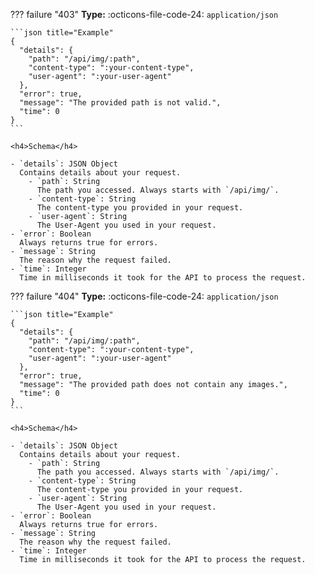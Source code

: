 ??? failure "403"
    **Type:** :octicons-file-code-24: `application/json`
    
    ```json title="Example"
    {
      "details": {
        "path": "/api/img/:path",
        "content-type": ":your-content-type",
        "user-agent": ":your-user-agent"
      },
      "error": true,
      "message": "The provided path is not valid.",
      "time": 0
    }
    ```
    
    <h4>Schema</h4>
    
    - `details`: JSON Object  
      Contains details about your request.
        - `path`: String  
          The path you accessed. Always starts with `/api/img/`.
        - `content-type`: String  
          The content-type you provided in your request.
        - `user-agent`: String  
          The User-Agent you used in your request.
    - `error`: Boolean  
      Always returns true for errors.
    - `message`: String  
      The reason why the request failed.
    - `time`: Integer
      Time in milliseconds it took for the API to process the request.
    
??? failure "404"
    **Type:** :octicons-file-code-24: `application/json`
    
    ```json title="Example"
    {
      "details": {
        "path": "/api/img/:path",
        "content-type": ":your-content-type",
        "user-agent": ":your-user-agent"
      },
      "error": true,
      "message": "The provided path does not contain any images.",
      "time": 0
    }
    ```
    
    <h4>Schema</h4>
    
    - `details`: JSON Object  
      Contains details about your request.
        - `path`: String  
          The path you accessed. Always starts with `/api/img/`.
        - `content-type`: String  
          The content-type you provided in your request.
        - `user-agent`: String  
          The User-Agent you used in your request.
    - `error`: Boolean  
      Always returns true for errors.
    - `message`: String  
      The reason why the request failed.
    - `time`: Integer
      Time in milliseconds it took for the API to process the request.
